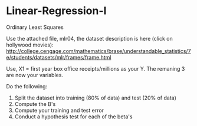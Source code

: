 # Linear-Regression-I
Ordinary Least Squares

Use the attached file, mlr04, the dataset description is here (click on hollywood movies): http://college.cengage.com/mathematics/brase/understandable_statistics/7e/students/datasets/mlr/frames/frame.html

Use, X1 = first year box office receipts/millions as your Y. The remaning 3 are now your variables. 

Do the following:

1) Split the dataset into training (80% of data) and test (20% of data)
2) Compute the B's 
3) Compute your training and test error
4) Conduct a hypothesis test for each of the beta's
